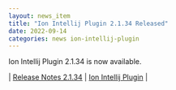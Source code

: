 ```yaml
---
layout: news_item
title: "Ion Intellij Plugin 2.1.34 Released"
date: 2022-09-14
categories: news ion-intellij-plugin
---
```


Ion Intellij Plugin 2.1.34 is now available.

| [Release Notes 2.1.34](https://github.com/amazon-ion/ion-intellij-plugin/releases/tag/2.1.34) | [Ion Intellij Plugin](https://github.com/amazon-ion/ion-intellij-plugin) |


